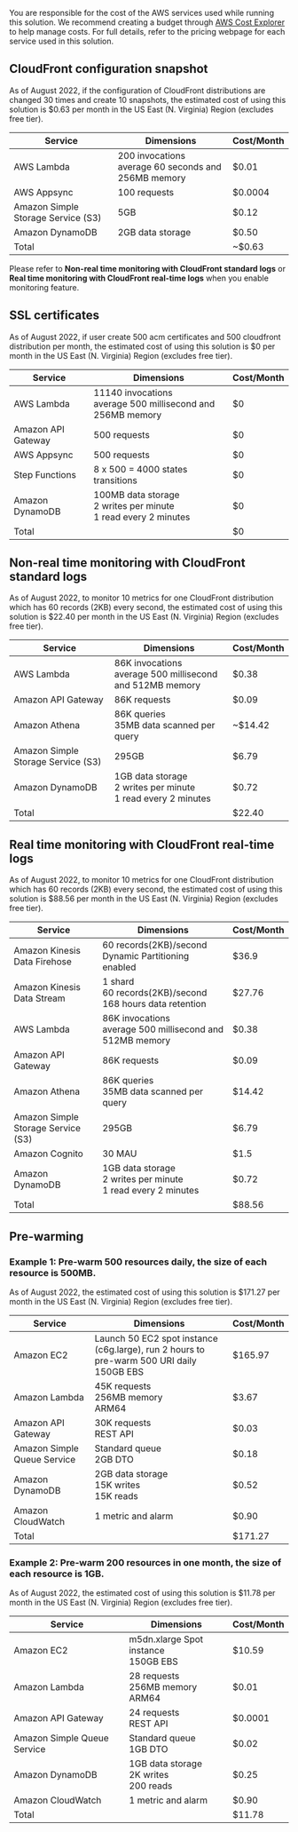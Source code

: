 You are responsible for the cost of the AWS services used while running this solution. We recommend creating a budget through [AWS Cost Explorer](http://aws.amazon.com/aws-cost-management/aws-cost-explorer/) to help manage costs. For full details, refer to the pricing webpage for each service used in this solution.


##  CloudFront configuration snapshot
 
As of August 2022, if the configuration of CloudFront distributions are changed 30 times and create 10 snapshots, the estimated cost of using this solution is $0.63 per month in the US East (N. Virginia) Region (excludes free tier).

|  Service  | Dimensions | Cost/Month | 
|  ----  | ----  | ----  |  
| AWS Lambda | 200 invocations<br>average 60 seconds and 256MB memory | $0.01 |
| AWS Appsync | 100 requests | $0.0004 |
| Amazon Simple Storage Service (S3) |  5GB | $0.12 |
| Amazon DynamoDB | 2GB data storage | $0.50 |
| Total |  | ~$0.63 |

Please refer to **Non-real time monitoring with CloudFront standard logs** or **Real time monitoring with CloudFront real-time logs** when you enable monitoring feature.

##  SSL certificates
 
As of August 2022, if user create 500 acm certificates and 500 cloudfront distribution per month, the estimated cost of using this solution is $0 per month in the US East (N. Virginia) Region (excludes free tier).

| Service            | Dimensions                                                          | Cost/Month | 
|--------------------|---------------------------------------------------------------------|------------|  
| AWS Lambda         | 11140 invocations<br>average 500 millisecond and 256MB memory       | $0         |
| Amazon API Gateway | 500 requests                                                        | $0         |
| AWS Appsync        | 500 requests                                                        | $0         |
| Step Functions     | 8 x 500 = 4000 states transitions                                   | $0         |
| Amazon DynamoDB    | 100MB data storage<br>2 writes per minute<br>1 read every 2 minutes | $0         |
| Total              |                                                                     | $0         |


##  Non-real time monitoring with CloudFront standard logs
 
As of August 2022, to monitor 10 metrics for one CloudFront distribution which has 60 records (2KB) every second, the estimated cost of using this solution is $22.40 per month in the US East (N. Virginia) Region (excludes free tier).

|  Service  | Dimensions | Cost/Month | 
|  ----  | ----  | ----  |  
| AWS Lambda | 86K invocations<br>average 500 millisecond and 512MB memory | $0.38 |
| Amazon API Gateway | 86K requests | $0.09 |
| Amazon Athena | 86K queries<br>35MB data scanned per query | ~$14.42 |
| Amazon Simple Storage Service (S3) |  295GB | $6.79 |
| Amazon DynamoDB | 1GB data storage<br>2 writes per minute<br>1 read every 2 minutes | $0.72 |
| Total |  | $22.40 |


## Real time monitoring with CloudFront real-time logs
 
 As of August 2022, to monitor 10 metrics for one CloudFront distribution which has 60 records (2KB) every second, the estimated cost of using this solution is $88.56 per month in the US East (N. Virginia) Region (excludes free tier).


|  Service  | Dimensions | Cost/Month | 
|  ----  | ----  | ----  |  
| Amazon Kinesis Data Firehose | 60 records(2KB)/second<br>Dynamic Partitioning enabled | $36.9 |
| Amazon Kinesis Data Stream | 1 shard<br>60 records(2KB)/second<br>168 hours data retention | $27.76 |
| AWS Lambda | 86K invocations<br>average 500 millisecond and 512MB memory | $0.38 |
| Amazon API Gateway | 86K requests | $0.09 |
| Amazon Athena | 86K queries<br>35MB data scanned per query | $14.42 |
| Amazon Simple Storage Service (S3) | 295GB | $6.79 |
| Amazon Cognito | 30 MAU | $1.5 |
| Amazon DynamoDB | 1GB data storage<br>2 writes per minute<br>1 read every 2 minutes | $0.72 |
| Total |  | $88.56 |


## Pre-warming

### Example 1: Pre-warm 500 resources daily, the size of each resource is 500MB.

As of August 2022, the estimated cost of using this solution is $171.27 per month in the US East (N. Virginia) Region (excludes free tier).

|  Service  | Dimensions | Cost/Month | 
|  ----  | ----  | ----  |  
| Amazon EC2 | Launch 50 EC2 spot instance (c6g.large), run 2 hours to pre-warm 500 URI daily<br>150GB EBS | $165.97 |
| Amazon Lambda | 45K requests<br>256MB memory<br>ARM64 | $3.67 |
| Amazon API Gateway | 30K requests<br>REST API | $0.03 |
| Amazon Simple Queue Service | Standard queue<br>2GB DTO | $0.18 |
| Amazon DynamoDB | 2GB data storage<br>15K writes<br>15K reads | $0.52 |
| Amazon CloudWatch | 1 metric and alarm | $0.90 |
| Total |  | $171.27 |

### Example 2: Pre-warm 200 resources in one month, the size of each resource is 1GB.

As of August 2022, the estimated cost of using this solution is $11.78 per month in the US East (N. Virginia) Region (excludes free tier).

|  Service  | Dimensions | Cost/Month | 
|  ----  | ----  | ----  |  
| Amazon EC2 | m5dn.xlarge Spot instance<br>150GB EBS | $10.59 |
| Amazon Lambda | 28 requests<br>256MB memory<br>ARM64 | $0.01 |
| Amazon API Gateway | 24 requests<br>REST API | $0.0001 |
| Amazon Simple Queue Service | Standard queue<br>1GB DTO | $0.02 |
| Amazon DynamoDB | 1GB data storage<br>2K writes<br>200 reads | $0.25 |
| Amazon CloudWatch | 1 metric and alarm | $0.90 |
| Total |  | $11.78 |